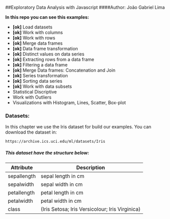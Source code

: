
##Exploratory Data Analysis with Javascript
####Author: João Gabriel Lima

**In this repo you can see this examples:**


* **[ok]** Load datasets
* **[ok]** Work with columns
* **[ok]** Work with rows
* **[ok]** Merge data frames
* **[ok]** Data frame transformation
* **[ok]** Distinct values on data series
* **[ok]** Extracting rows from a data frame
* **[ok]** Filtering a data frame
* **[ok]**  Merge Data frames: Concatenation and Join
* **[ok]**  Series transformation
* **[ok]**  Sorting data series 
* **[ok]**  Work with data subsets
* Statistical Discriptive 
* Work with Outliers
* Visualizations with Histogram, Lines, Scatter, Box-plot


### Datasets:

In this chapter we use the Iris dataset for build our examples. You can download the dataset in:
```
https://archive.ics.uci.edu/ml/datasets/Iris
```
##### This dataset have the structure below:

| Attribute    | Description                                     |
|--------------|-------------------------------------------------|
| sepallength  | sepal length in cm                              |
| sepalwidth   | sepal width in cm                               |
|  petallength | petal length in cm                              |
| petalwidth   | petal width in cm                               |
| class        | (Iris Setosa; Iris Versicolour; Iris Virginica) |